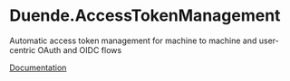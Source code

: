 # Duende.AccessTokenManagement
Automatic access token management for machine to machine and user-centric OAuth and OIDC flows

[Documentation](https://github.com/DuendeSoftware/Duende.AccessTokenManagement/wiki)
